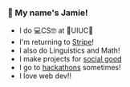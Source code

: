 ### 👋 My name's Jamie! 
- I do 💻CS🤓 at 🔶UIUC🔷
- I'm returning to [Stripe](https://github.com/stripe)!
- I also do Linguistics and Math!
- I make projects for [social good](https://uiuc.hack4impact.org)
- I go to [hackathons](https://devpost.com/jamieRollison) sometimes!
- I love web dev!!

<!--
**jamieRollison/jamieRollison** is a ✨ _special_ ✨ repository because its `README.md` (this file) appears on your GitHub profile.

Here are some ideas to get you started:

- 🔭 I’m currently working on ...
- 🌱 I’m currently learning ...
- 👯 I’m looking to collaborate on ...
- 🤔 I’m looking for help with ...
- 💬 Ask me about ...
- 📫 How to reach me: ...
- 😄 Pronouns: ...
- ⚡ Fun fact: ...
-->
